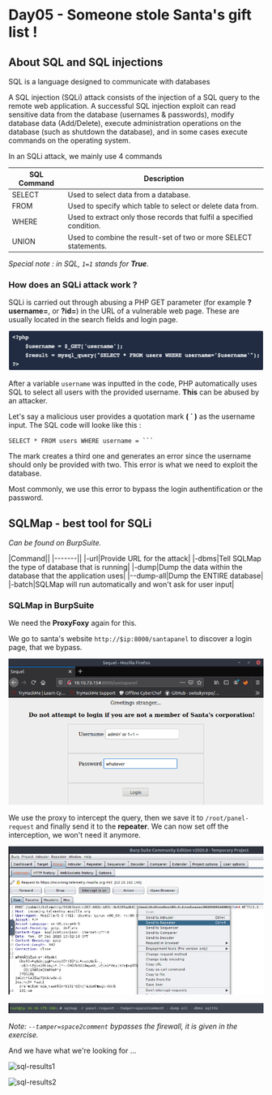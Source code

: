 # Day05 - Someone stole Santa's gift list !

## About SQL and SQL injections

SQL is a language designed to communicate with databases

A SQL injection (SQLi) attack consists of the injection of a SQL query to the remote web application. A successful SQL injection exploit can read sensitive data from the database (usernames & passwords), modify database data (Add/Delete), execute administration operations on the database (such as shutdown the database), and in some cases execute commands on the operating system.

In an SQLi attack, we mainly use 4 commands

| SQL Command | Description |
|-------------|-------------|
| SELECT | Used to select data from a database.|
| FROM | Used to specify which table to select or delete data from.|
| WHERE | Used to extract only those records that fulfil a specified condition.|
| UNION | Used to combine the result-set of two or more SELECT statements.|

*Special note : in SQL, `1=1` stands for __True__*.

### How does an SQLi attack work ?

SQLi is carried out through abusing a PHP GET parameter (for example __?username=__, or __?id=__) in the URL of a vulnerable web page. These are usually located in the search fields and login page.

![exemple-php](https://github.com/oghobhainn/TryHackMe/blob/main/images/adventofcyber/day05/exemple-php.png)

After a variable `username` was inputted in the code, PHP automatically uses SQL to select all users with the provided username. __This__ can be abused by an attacker.

Let's say a malicious user provides a quotation mark __( ` )__ as the username input. The SQL code will looke like this :

```
SELECT * FROM users WHERE username = ```
```

The mark creates a third one and generates an error since the username should only be provided with two. This error is what we need to exploit the database.

Most commonly, we use this error to bypass the login authentification or the password.

## SQLMap - best tool for SQLi
*Can be found on BurpSuite.*

|Command||
|-------||
|-url|Provide URL for the attack|
|-dbms|Tell SQLMap the type of database that is running|
|-dump|Dump the data within the database that the application uses|
|--dump-all|Dump the ENTIRE database|
|-batch|SQLMap will run automatically and won't ask for user input|

### SQLMap in BurpSuite

We need the __ProxyFoxy__ again for this.

We go to santa's website `http://$ip:8000/santapanel` to discover a login page, that we bypass.

![santa-panel](https://github.com/oghobhainn/TryHackMe/blob/main/images/adventofcyber/day05/santa-panel.png)

We use the proxy to intercept the query, then we save it to `/root/panel-request` and finally send it to the __repeater__. We can now set off the interception, we won't need it anymore.

![proxy-repeater](https://github.com/oghobhainn/TryHackMe/blob/main/images/adventofcyber/day05/proxy-repeater.png)

![sqlmap](https://github.com/oghobhainn/TryHackMe/blob/main/images/adventofcyber/day05/sqlmap.png)

*Note: `--tamper=space2comment` bypasses the firewall, it is given in the exercise.*

And we have what we're looking for ...


![sql-results1](https://github.com/oghobhainn/TryHackMe/blob/main/images/adventofcyber/day05/sql-results.png)

![sql-results2](https://github.com/oghobhainn/TryHackMe/blob/main/images/adventofcyber/day05/sql-results.png)




